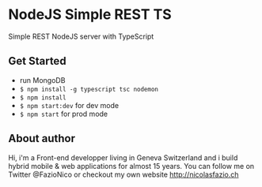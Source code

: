 <!--
@Author: Nicolas Fazio <webmaster-fazio>
@Date:   09-04-2017
@Email:  contact@nicolasfazio.ch
@Last modified by:   webmaster-fazio
@Last modified time: 09-04-2017
-->

# NodeJS Simple REST TS
Simple REST NodeJS server with TypeScript

## Get Started
- run MongoDB
- `$ npm install -g typescript tsc nodemon`
- `$ npm install`
- `$ npm start:dev` for dev mode
- `$ npm start` for prod mode

## About author
Hi, i'm a Front-end developper living in Geneva Switzerland and i build hybrid mobile & web applications for almost 15 years. You can follow me on Twitter @FazioNico or checkout my own website http://nicolasfazio.ch
